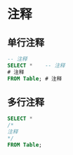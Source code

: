 # 注释

## 单行注释

``` sql
-- 注释
SELECT *    -- 注释
# 注释
FROM Table; # 注释
```

## 多行注释

``` sql
SELECT *
/*
注释
*/
FROM Table;
```
